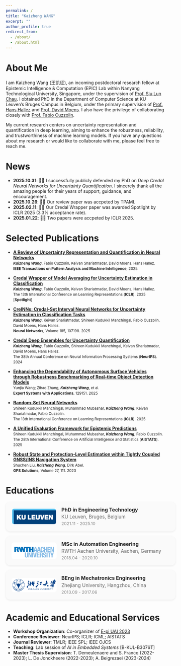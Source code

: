 ```yaml
---
permalink: /
title: "Kaizheng WANG"
excerpt: ""
author_profile: true
redirect_from: 
  - /about/
  - /about.html
---
```


<!-- {% if site.google_scholar_stats_use_cdn %}
{% assign gsDataBaseUrl = "https://cdn.jsdelivr.net/gh/" | append: site.repository | append: "@" %}
{% else %}
{% assign gsDataBaseUrl = "https://raw.githubusercontent.com/" | append: site.repository | append: "/" %}
{% endif %}
{% assign url = gsDataBaseUrl | append: "google-scholar-stats/gs_data_shieldsio.json" %} -->



<!-- <span class='anchor' id='about-me'></span>-->

# About Me
<!-- I am Kaizheng Wang (王凯征), a PhD candidate in the Department of Computer Science at KU Leuven’s Bruges Campus in Belgium, under the primary supervision of [Prof. Hans Hallez](https://www.kuleuven.be/wieiswie/en/person/00080562) and co-supervision from [Prof. David Moens](https://www.kuleuven.be/wieiswie/en/person/00012025) and [Dr. Keivan Shariatmadar](https://www.kuleuven.be/wieiswie/en/person/00115080). I also have the privilege of collaborating closely with [Prof. Fabio Cuzzolin](https://www.brookes.ac.uk/profiles/staff/fabio-cuzzolin). My current research centers on uncertainty representation and quantification in deep learning, aiming to enhance the robustness, reliability, and interpretability of machine learning models.-->
<!-- I am Kaizheng Wang (王凯征), a PhD candidate in the Department of Computer Science at KU Leuven’s Bruges Campus in Belgium, under the primary supervision of [Prof. Hans Hallez](https://www.kuleuven.be/wieiswie/en/person/00080562) and [Prof. David Moens](https://www.kuleuven.be/wieiswie/en/person/00012025). I also have the privilege of collaborating closely with [Prof. Fabio Cuzzolin](https://www.brookes.ac.uk/profiles/staff/fabio-cuzzolin). My current research centers on uncertainty representation and quantification in deep learning, aiming to enhance the robustness, reliability, and trustworthiness of machine learning models.  -->

I am Kaizheng Wang (王凯征), an incoming postdoctoral research fellow at Epistemic Intelligence & Computation (EPIC) Lab within Nanyang Technological University, Singapore, under the supervision of [Prof. Siu Lun Chau](https://chau999.github.io/). I obtained PhD in the Department of Computer Science at KU Leuven’s Bruges Campus in Belgium, under the primary supervision of [Prof. Hans Hallez](https://www.kuleuven.be/wieiswie/en/person/00080562) and [Prof. David Moens](https://www.kuleuven.be/wieiswie/en/person/00012025). I also have the privilege of collaborating closely with [Prof. Fabio Cuzzolin](https://www.brookes.ac.uk/profiles/staff/fabio-cuzzolin).

My current research centers on uncertainty representation and quantification in deep learning, aiming to enhance the robustness, reliability, and trustworthiness of machine learning models. If you have any questions about my research or would like to collaborate with me, please feel free to reach me.

# News
- **2025.10.31**: 🎉🎉 I successfully publicly defended my PhD on *Deep Credal Neural Networks for Uncertainty Quantification*. I sincerely thank all the amazing people for their years of support, guidance, and encouragement.
- **2025.10.26**: 🎉🎉 Our review paper was accpeted by TPAMI.
- **2025.02.11**: 🎉🎉 Our Credal Wrapper paper was awarded Spotlight by ICLR 2025 (3.3% acceptance rate).
- **2025.01.22**: 🎉🎉 Two papers were accpeted by ICLR 2025.


# Selected Publications
- [**A Review of Uncertainty Representation and Quantification in Neural Networks**](https://ieeexplore.ieee.org/document/11219221)<br>
  <small>
  _**Kaizheng Wang**_, Fabio Cuzzolin, Keivan Shariatmadar, David Moens, Hans Hallez.<br>
  **IEEE Transactions on Pattern Analysis and Machine Intelligence**, 2025. <br>
  </small>
- [**Credal Wrapper of Model Averaging for Uncertainty Estimation in Classification**](https://openreview.net/forum?id=cv2iMNWCsh)<br>
  <small>
  _**Kaizheng Wang**_, Fabio Cuzzolin, Keivan Shariatmadar, David Moens, Hans Hallez.<br>
  The 13th International Conference on Learning Representations (**ICLR**). 2025 \[**Spotlight**\]<br>
  </small>
- [**CreINNs: Credal-Set Interval Neural Networks for Uncertainty Estimation in Classification Tasks**](https://www.sciencedirect.com/science/article/pii/S0893608025000772)<br>
  <small>
  _**Kaizheng Wang**_, Keivan Shariatmadar, Shireen Kudukkil Manchingal, Fabio Cuzzolin, David Moens, Hans Hallez.<br>
  **Neural Networks**, Volume 185, 107198. 2025<br>
  </small>
- [**Credal Deep Ensembles for Uncertainty Quantification**](https://proceedings.neurips.cc/paper_files/paper/2024/hash/911fc798523e7d4c2e9587129fcf88fc-Abstract-Conference.html)<br>
  <small>
  _**Kaizheng Wang**_, Fabio Cuzzolin, Shireen Kudukkil Manchingal, Keivan Shariatmadar, David Moens, Hans Hallez.<br>
  The 38th Annual Conference on Neural Information Processing Systems (**NeurIPS**). 2024<br>
  </small>

- [**Enhancing the Dependability of Autonomous Surface Vehicles through Robustness Benchmarking of Real-time Object Detection Models**](https://doi.org/10.1016/j.eswa.2025.129151)<br>
  <small>
  Yunjia Wang; Zihao Zhang, _**Kaizheng Wang**_, et al.<br>
  **Expert Systems with Applications**, 129151. 2025<br>
  </small>
  
- [**Random-Set Neural Networks**](https://openreview.net/forum?id=pdjkikvCch)<br>
  <small>
  Shireen Kudukkil Manchingal, Muhammad Mubashar, _**Kaizheng Wang**_, Keivan Shariatmadar, Fabio Cuzzolin.<br>
  The 13th International Conference on Learning Representations (**ICLR**). 2025<br>
  </small>
- [**A Unified Evaluation Framework for Epistemic Predictions**](https://openreview.net/forum?id=kXC0Sdf8KN)<br>
  <small>
  Shireen Kudukkil Manchingal, Muhammad Mubashar, _**Kaizheng Wang**_, Fabio Cuzzolin.<br>
  The 28th International Conference on Artificial Intelligence and Statistics (**AISTATS**). 2025<br>
  </small>


- [**Robust State and Protection-Level Estimation within Tightly Coupled GNSS/INS Navigation System**](https://doi.org/10.1007/s10291-023-01447-z)<br>
  <small>
  Shuchen Liu, _**Kaizheng Wang**_, Dirk Abel.<br>
  **GPS Solutions**, Volume 27, 111. 2023<br>
  </small>


<!-- # Educations
- **2021.11 - Present**: PhD in Engineering Technology, KU Leuven, Bruges, Belgium
- **2018.04 - 2020.10**: MSc in Automation Engineering, RWTH Aachen University, Aachen, Germany
- **2013.09 - 2017.06**: BEng in Mechatronics Engineering, Zhejiang University, Hangzhou, China -->
# Educations

<style>
/* 容器：占满可用宽度，但不把内容居中 */
.edu-card-container {
  display: flex;
  flex-direction: column;
  gap: 15px;
  width: 100%;
  /* 不设置 margin:0 auto; 以保证左对齐 */
  padding-left: 0; /* 如果你的页面主体有内边距，可按需调整 */
}

/* 单个卡片：限定最大宽度，保证不太长，并且左对齐 */
.edu-card {
  display: flex;
  align-items: center;
  background: #fafafa;
  border-radius: 14px;
  padding: 14px 18px;
  box-shadow: 0 2px 6px rgba(0,0,0,0.08);
  transition: transform 0.2s ease, box-shadow 0.2s ease;

  /* 关键：设置固定的 max-width，让卡片看起来不太长 */
  width: 100%;
  max-width: 760px;   /* ← 改这个值可以控制卡片“长度” */
  margin-left: 0;     /* 左对齐（重要） */
}

/* 鼠标悬停微动画 */
.edu-card:hover {
  transform: translateY(-3px);
  box-shadow: 0 4px 8px rgba(0,0,0,0.12);
}

/* logo 以高度为基准，保持比例 */
.edu-card img {
  height: auto;
  width: 140.0px;
  border-radius: 8px;
  margin-right: 15px;
  flex-shrink: 0;
  object-fit: contain;
  background-color: white;
  padding: 2px;
}

/* 文字左对齐（在卡片内） */
.edu-card .edu-body {
  text-align: left;
  line-height: 1.45;
}

/* 文字样式 */
.edu-card b {
  font-size: 1rem;
  color: #222;
}
.edu-card span {
  color: #666;
  font-size: 0.95rem;
}
.edu-card small {
  color: #888;
  font-size: 0.85rem;
}

/* 📱 手机端：卡片变竖排，宽度为100%（占满容器） */
@media (max-width: 600px) {
  .edu-card {
    flex-direction: column;
    align-items: flex-start;
    max-width: 100%;   /* 手机上占满 */
    padding: 12px;
  }
  .edu-card img {
    margin-right: 0;
    margin-bottom: 8px;
  }
  .edu-card-container {
    padding-left: 0;
    padding-right: 0;
  }
}
</style>

<div class="edu-card-container">

  <div class="edu-card">
    <img src="/assets/images/education/ku_leuven_v2.png" alt="KU Leuven">
    <div class="edu-body">
      <b>PhD in Engineering Technology</b><br>
      <span>KU Leuven, Bruges, Belgium</span><br>
      <small>2021.11 - 2025.10</small>
    </div>
  </div>

  <div class="edu-card">
    <img src="/assets/images/education/rwth_v2.png" alt="RWTH Aachen">
    <div class="edu-body">
      <b>MSc in Automation Engineering</b><br>
      <span>RWTH Aachen University, Aachen, Germany</span><br>
      <small>2018.04 - 2020.10</small>
    </div>
  </div>

  <div class="edu-card">
    <img src="/assets/images/education/zju_v2.png" alt="Zhejiang University">
    <div class="edu-body">
      <b>BEng in Mechatronics Engineering</b><br>
      <span>Zhejiang University, Hangzhou, China</span><br>
      <small>2013.09 - 2017.06</small>
    </div>
  </div>

</div>



# Academic and Educational Services
- **Workshop Organization**: Co-organizer of [E-pi UAI 2023](https://sites.google.com/view/epi-workshop-uai-2023/home?authuser=0)
- **Conference Reviewer**: NeurIPS; ICLR; ICML; AISTATS
- **Journal Reviewer**: TMLR; IEEE SPL; IEEE OJCS
- **Teaching**: Lab session of *AI in Embedded Systems* \[B-KUL-B3076T\]
- **Master Thesis Supervision**: T. Demeulenaere and S. Francq (2022-2023); L. De Jonckheere (2022-2023); A. Beigrezaei (2023-2024)

 